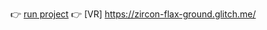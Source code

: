 👉 [run project](https://haibara0818.github.io/github.io/)
👉 [VR] https://zircon-flax-ground.glitch.me/